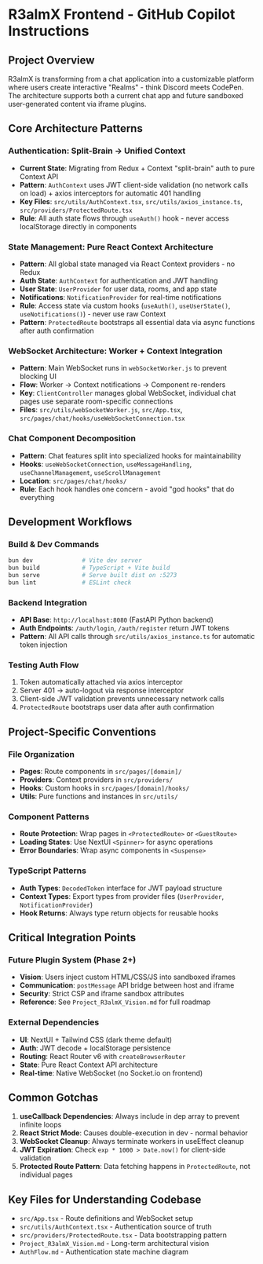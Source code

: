 # R3almX Frontend - GitHub Copilot Instructions

## Project Overview

R3almX is transforming from a chat application into a customizable platform where users create interactive "Realms" - think Discord meets CodePen. The architecture supports both a current chat app and future sandboxed user-generated content via iframe plugins.

## Core Architecture Patterns

### Authentication: Split-Brain → Unified Context

- **Current State**: Migrating from Redux + Context "split-brain" auth to pure Context API
- **Pattern**: `AuthContext` uses JWT client-side validation (no network calls on load) + axios interceptors for automatic 401 handling
- **Key Files**: `src/utils/AuthContext.tsx`, `src/utils/axios_instance.ts`, `src/providers/ProtectedRoute.tsx`
- **Rule**: All auth state flows through `useAuth()` hook - never access localStorage directly in components

### State Management: Pure React Context Architecture

- **Pattern**: All global state managed via React Context providers - no Redux
- **Auth State**: `AuthContext` for authentication and JWT handling
- **User State**: `UserProvider` for user data, rooms, and app state
- **Notifications**: `NotificationProvider` for real-time notifications
- **Rule**: Access state via custom hooks (`useAuth()`, `useUserState()`, `useNotifications()`) - never use raw Context
- **Pattern**: `ProtectedRoute` bootstraps all essential data via async functions after auth confirmation

### WebSocket Architecture: Worker + Context Integration

- **Pattern**: Main WebSocket runs in `webSocketWorker.js` to prevent blocking UI
- **Flow**: Worker → Context notifications → Component re-renders
- **Key**: `ClientController` manages global WebSocket, individual chat pages use separate room-specific connections
- **Files**: `src/utils/webSocketWorker.js`, `src/App.tsx`, `src/pages/chat/hooks/useWebSocketConnection.tsx`

### Chat Component Decomposition

- **Pattern**: Chat features split into specialized hooks for maintainability
- **Hooks**: `useWebSocketConnection`, `useMessageHandling`, `useChannelManagement`, `useScrollManagement`
- **Location**: `src/pages/chat/hooks/`
- **Rule**: Each hook handles one concern - avoid "god hooks" that do everything

## Development Workflows

### Build & Dev Commands

```bash
bun dev              # Vite dev server
bun build            # TypeScript + Vite build
bun serve            # Serve built dist on :5273
bun lint             # ESLint check
```

### Backend Integration

- **API Base**: `http://localhost:8080` (FastAPI Python backend)
- **Auth Endpoints**: `/auth/login`, `/auth/register` return JWT tokens
- **Pattern**: All API calls through `src/utils/axios_instance.ts` for automatic token injection

### Testing Auth Flow

1. Token automatically attached via axios interceptor
2. Server 401 → auto-logout via response interceptor
3. Client-side JWT validation prevents unnecessary network calls
4. `ProtectedRoute` bootstraps user data after auth confirmation

## Project-Specific Conventions

### File Organization

- **Pages**: Route components in `src/pages/[domain]/`
- **Providers**: Context providers in `src/providers/`
- **Hooks**: Custom hooks in `src/pages/[domain]/hooks/`
- **Utils**: Pure functions and instances in `src/utils/`

### Component Patterns

- **Route Protection**: Wrap pages in `<ProtectedRoute>` or `<GuestRoute>`
- **Loading States**: Use NextUI `<Spinner>` for async operations
- **Error Boundaries**: Wrap async components in `<Suspense>`

### TypeScript Patterns

- **Auth Types**: `DecodedToken` interface for JWT payload structure
- **Context Types**: Export types from provider files (`UserProvider`, `NotificationProvider`)
- **Hook Returns**: Always type return objects for reusable hooks

## Critical Integration Points

### Future Plugin System (Phase 2+)

- **Vision**: Users inject custom HTML/CSS/JS into sandboxed iframes
- **Communication**: `postMessage` API bridge between host and iframe
- **Security**: Strict CSP and iframe sandbox attributes
- **Reference**: See `Project_R3almX_Vision.md` for full roadmap

### External Dependencies

- **UI**: NextUI + Tailwind CSS (dark theme default)
- **Auth**: JWT decode + localStorage persistence
- **Routing**: React Router v6 with `createBrowserRouter`
- **State**: Pure React Context API architecture
- **Real-time**: Native WebSocket (no Socket.io on frontend)

## Common Gotchas

1. **useCallback Dependencies**: Always include in dep array to prevent infinite loops
2. **React Strict Mode**: Causes double-execution in dev - normal behavior
3. **WebSocket Cleanup**: Always terminate workers in useEffect cleanup
4. **JWT Expiration**: Check `exp * 1000 > Date.now()` for client-side validation
5. **Protected Route Pattern**: Data fetching happens in `ProtectedRoute`, not individual pages

## Key Files for Understanding Codebase

- `src/App.tsx` - Route definitions and WebSocket setup
- `src/utils/AuthContext.tsx` - Authentication source of truth
- `src/providers/ProtectedRoute.tsx` - Data bootstrapping pattern
- `Project_R3almX_Vision.md` - Long-term architectural vision
- `AuthFlow.md` - Authentication state machine diagram
